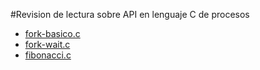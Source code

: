 #Revision de lectura sobre API en lenguaje C de procesos

* [fork-basico.c](fork-basico.c)
* [fork-wait.c](fork-wait.c)
* [fibonacci.c](fibonacci.c)
